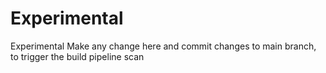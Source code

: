 # Experimental
Experimental
Make any change here and commit changes to main branch, to trigger the build pipeline
scan
